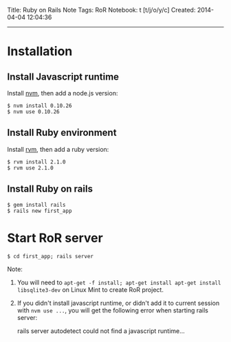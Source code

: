 Title: Ruby on Rails Note
Tags: RoR
Notebook: t [t/j/o/y/c]
Created: 2014-04-04 12:04:36

------

# Installation

## Install Javascript runtime

Install [nvm](https://github.com/creationix/nvm), then add a node.js version:

    $ nvm install 0.10.26
    $ nvm use 0.10.26

## Install Ruby environment

Install [rvm](https://rvm.io/), then add a ruby version:

    $ rvm install 2.1.0
    $ rvm use 2.1.0

## Install Ruby on rails

    $ gem install rails
    $ rails new first_app

# Start RoR server

    $ cd first_app; rails server

Note:

1. You will need to `apt-get -f install; apt-get install apt-get install libsqlite3-dev` on Linux Mint to create RoR project.

1. If you didn't install javascript runtime, or didn't add it to current session with `nvm use ...`, you will get the following error when starting rails server:

    rails server autodetect could not find a javascript runtime...
